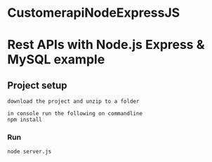 # CustomerapiNodeExpressJS

#  Rest APIs with Node.js Express & MySQL example

## Project setup
```
download the project and unzip to a folder

in console run the following on commandline 
npm install
```

### Run
```
node server.js

